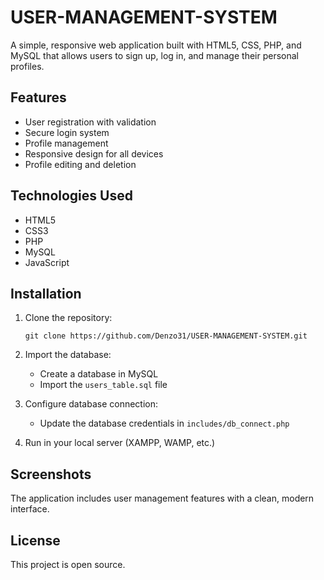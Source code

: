 # USER-MANAGEMENT-SYSTEM

A simple, responsive web application built with HTML5, CSS, PHP, and MySQL that allows users to sign up, log in, and manage their personal profiles.

## Features

- User registration with validation
- Secure login system
- Profile management
- Responsive design for all devices
- Profile editing and deletion

## Technologies Used

- HTML5
- CSS3
- PHP
- MySQL
- JavaScript

## Installation

1. Clone the repository:
   ```
   git clone https://github.com/Denzo31/USER-MANAGEMENT-SYSTEM.git
   ```

2. Import the database:
   - Create a database in MySQL
   - Import the `users_table.sql` file

3. Configure database connection:
   - Update the database credentials in `includes/db_connect.php`

4. Run in your local server (XAMPP, WAMP, etc.)

## Screenshots

The application includes user management features with a clean, modern interface.

## License

This project is open source. 